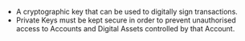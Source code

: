 - A cryptographic key that can be used to digitally sign transactions.
- Private Keys must be kept secure in order to prevent unauthorised access to Accounts and Digital Assets controlled by that Account.